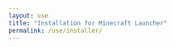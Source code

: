 ```yaml
---
layout: use
title: "Installation for Minecraft Launcher"
permalink: /use/installer/
---
```


<script>
window.location.href = '/download/';
</script>